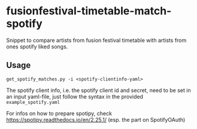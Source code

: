 # fusionfestival-timetable-match-spotify
Snippet to compare artists from fusion festival timetable with artists from ones spotify liked songs.

## Usage 

```
get_spotify_matches.py -i <spotify-clientinfo-yaml>
```

The spotify client info, i.e. the spotify client id and secret, need to be set in an input yaml-file, just follow the syntax in the provided ```example_spotify.yaml```

For infos on how to prepare spotipy, check https://spotipy.readthedocs.io/en/2.25.1/ (esp. the part on SpotifyOAuth)
